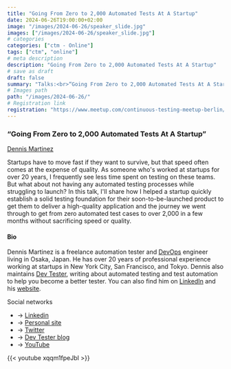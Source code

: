 ```yaml
---
title: "Going From Zero to 2,000 Automated Tests At A Startup"
date: 2024-06-26T19:00:00+02:00
image: "/images/2024-06-26/speaker_slide.jpg"
images: ["/images/2024-06-26/speaker_slide.jpg"]
# categories
categories: ["ctm - Online"]
tags: ["ctm", "online"]
# meta description
description: "Going From Zero to 2,000 Automated Tests At A Startup"
# save as draft
draft: false
summary: "Talks:<br>“Going From Zero to 2,000 Automated Tests At A Startup” (Dennis Martinez)"
# Images path
path: "/images/2024-06-26/"
# Registration link
registration: "https://www.meetup.com/continuous-testing-meetup-berlin/events/301405542"
---
```

### “Going From Zero to 2,000 Automated Tests At A Startup”

[Dennis Martinez](https://linkedin.com/in/dennmart)

Startups have to move fast if they want to survive, but that speed often comes at the expense of quality. As someone who's worked at startups for over 20 years, I frequently see less time spent on testing on these teams. But what about not having any automated testing processes while struggling to launch? In this talk, I'll share how I helped a startup quickly establish a solid testing foundation for their soon-to-be-launched product to get them to deliver a high-quality application and the journey we went through to get from zero automated test cases to over 2,000 in a few months without sacrificing speed or quality.

#### Bio

Dennis Martinez is a freelance automation tester and [DevOps](https://en.wikipedia.org/wiki/DevOps) engineer living in Osaka, Japan. He has over 20 years of professional experience working at startups in New York City, San Francisco, and Tokyo. Dennis also maintains [Dev Tester](https://dev-tester.com), writing about automated testing and test automation to help you become a better tester. You can also find him on [LinkedIn](https://linkedin.com/in/dennmart) and his [website](https://dennmart.com).

Social networks

- <i class="fa fa-linkedin"></i> -> [Linkedin](https://linkedin.com/in/dennmart)
- <i class="fa fa-code"></i> -> [Personal site](https://dennmart.com)
- <i class="fa fa-twitter"></i> -> [Twitter](https://twitter.com/dennmart)
- <i class="fa fa-comments"></i> -> [Dev Tester blog](https://dev-tester.com/)
- <i class="fa fa-youtube"></i> -> [YouTube](https://youtube.com/@DevTesterBlog)

{{< youtube xqqm1fpeJbI  >}}

